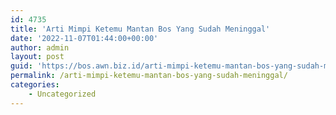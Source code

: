 ```yaml
---
id: 4735
title: 'Arti Mimpi Ketemu Mantan Bos Yang Sudah Meninggal'
date: '2022-11-07T01:44:00+00:00'
author: admin
layout: post
guid: 'https://bos.awn.biz.id/arti-mimpi-ketemu-mantan-bos-yang-sudah-meninggal/'
permalink: /arti-mimpi-ketemu-mantan-bos-yang-sudah-meninggal/
categories:
    - Uncategorized
---
```


